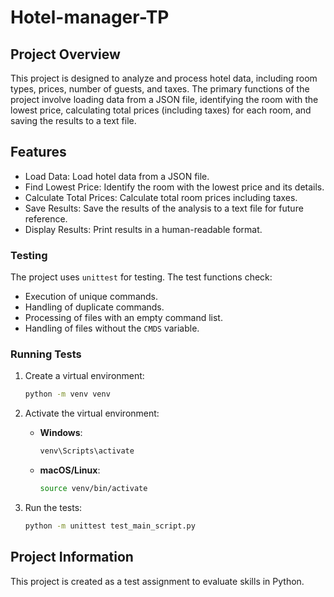# Hotel-manager-TP

## Project Overview

This project is designed to analyze and process hotel data, including room types, prices, number of guests, and taxes. The primary functions of the project involve loading data from a JSON file, identifying the room with the lowest price, calculating total prices (including taxes) for each room, and saving the results to a text file.

## Features

* Load Data: Load hotel data from a JSON file.
* Find Lowest Price: Identify the room with the lowest price and its details.
* Calculate Total Prices: Calculate total room prices including taxes.
* Save Results: Save the results of the analysis to a text file for future reference.
* Display Results: Print results in a human-readable format.

### Testing

The project uses `unittest` for testing. The test functions check:
- Execution of unique commands.
- Handling of duplicate commands.
- Processing of files with an empty command list.
- Handling of files without the `CMDS` variable.

### Running Tests

1. Create a virtual environment:
    ```bash
    python -m venv venv
    ```

2. Activate the virtual environment:
    - **Windows**:
        ```bash
        venv\Scripts\activate
        ```
    - **macOS/Linux**:
        ```bash
        source venv/bin/activate
        ```

3. Run the tests:
    ```bash
    python -m unittest test_main_script.py
    ```

## Project Information

This project is created as a test assignment to evaluate skills in Python.
